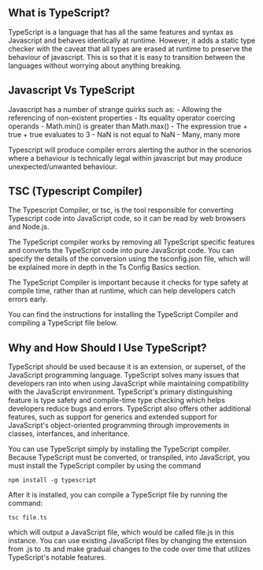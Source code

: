 ## What is TypeScript?

TypeScript is a language that has all the same features and syntax as Javascript and behaves identically at runtime.
However, it adds a static type checker with the caveat that all types are erased at runtime to preserve the behaviour of javascript.
This is so that it is easy to transition between the languages without worrying about anything breaking.

## Javascript Vs TypeScript

Javascript has a number of strange quirks such as:
    - Allowing the referencing of non-existent properties
    - Its equality operator coercing operands
    - Math.min() is greater than Math.max()
    - The expression true + true + true evaluates to 3
    - NaN is not equal to NaN
    - Many, many more

Typescript will produce compiler errors alerting the author in the scenorios where a behaviour is technically legal within javascript but 
may produce unexpected/unwanted behaviour. 

## TSC (Typescript Compiler)

The Typescript Compiler, or tsc, is the tool responsible for converting Typescript code into JavaScript code, so it can be read by web browsers and Node.js. 

The TypeScript compiler works by removing all TypeScript specific features and converts the TypeScript code into pure JavaScript code. You can specify the details of the conversion using the tsconfig.json file, which will be explained more in depth in the Ts Config Basics section.

The TypeScript Compiler is important because it checks for type safety at compile time, rather than at runtime, which can help developers catch errors early. 

You can find the instructions for installing the TypeScript Compiler and compiling a TypeScript file below. 


## Why and How Should I Use TypeScript?

TypeScript should be used because it is an extension, or superset, of the JavaScript programming language. TypeScript solves many issues that developers ran into when using JavaScript while maintaining compatibility with the JavaScript environment. TypeScript's primary distinguishing feature is type safety and compile-time type checking which helps developers reduce bugs and errors. TypeScript also offers other additional features, such as support for generics and extended support for JavaScript's object-oriented programming through improvements in classes, interfances, and inheritance. 

You can use TypeScript simply by installing the TypeScript compiler. Because TypeScript must be converted, or transpiled, into JavaScript, you must install the TypeScript compiler by using the command

`npm install -g typescript`

After it is installed, you can compile a TypeScript file by running the command:

`tsc file.ts`

which will output a JavaScript file, which would be called file.js in this instance. You can use existing JavaScript files by changing the extension from .js to .ts and make gradual changes to the code over time that utilizes TypeScript's notable features. 



